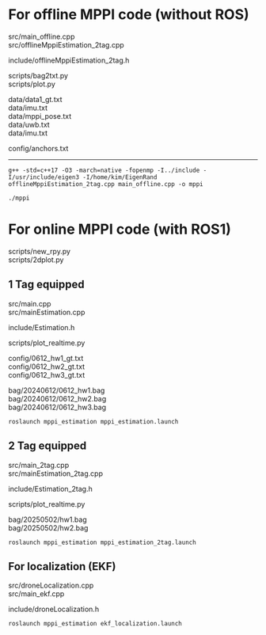 # For offline MPPI code (without ROS)

src/main_offline.cpp \
src/offlineMppiEstimation_2tag.cpp

include/offlineMppiEstimation_2tag.h

scripts/bag2txt.py\
scripts/plot.py

data/data1_gt.txt\
data/imu.txt\
data/mppi_pose.txt\
data/uwb.txt\
data/imu.txt

config/anchors.txt

---
    g++ -std=c++17 -O3 -march=native -fopenmp -I../include -I/usr/include/eigen3 -I/home/kim/EigenRand offlineMppiEstimation_2tag.cpp main_offline.cpp -o mppi
    
    ./mppi

# For online MPPI code (with ROS1)
scripts/new_rpy.py\
scripts/2dplot.py
## 1 Tag equipped
src/main.cpp\
src/mainEstimation.cpp

include/Estimation.h

scripts/plot_realtime.py

config/0612_hw1_gt.txt\
config/0612_hw2_gt.txt\
config/0612_hw3_gt.txt

bag/20240612/0612_hw1.bag\
bag/20240612/0612_hw2.bag\
bag/20240612/0612_hw3.bag

    roslaunch mppi_estimation mppi_estimation.launch

## 2 Tag equipped
src/main_2tag.cpp\
src/mainEstimation_2tag.cpp

include/Estimation_2tag.h

scripts/plot_realtime.py

bag/20250502/hw1.bag\
bag/20250502/hw2.bag

    roslaunch mppi_estimation mppi_estimation_2tag.launch

## For localization (EKF)
src/droneLocalization.cpp\
src/main_ekf.cpp

include/droneLocalization.h

    roslaunch mppi_estimation ekf_localization.launch